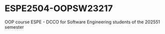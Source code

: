 # ESPE2504-OOPSW23217
OOP course ESPE - DCCO for Software Engineering students of the 202551 semester
